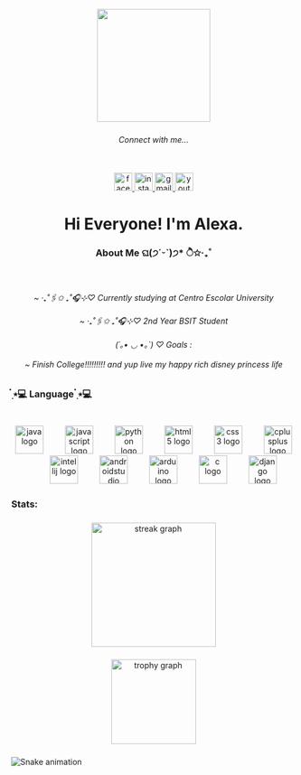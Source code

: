 <br clear="both">

<div align="center">
  <img height="200" src="https://media.giphy.com/media/v1.Y2lkPTc5MGI3NjExZTY1b2EzeWdidmZ6aG1rMDZka21vM2o2ZnRpc2NpbzVuNnhiOThldSZlcD12MV9naWZzX3NlYXJjaCZjdD1n/FrnpqArQZtti8/giphy.gif"  />
</div>

###

<h6 align="center">Connect with me...</h6>

###

<br clear="both">

<div align="center">
  <a href="https://www.facebook.com/lxkyl/" target="_blank">
    <img src="https://img.shields.io/static/v1?message=Facebook&logo=facebook&label=&color=1877F2&logoColor=white&labelColor=&style=flat" height="32" alt="facebook logo"  />
  </a>
  <a href="https://www.instagram.com/alxkyl/" target="_blank">
    <img src="https://img.shields.io/static/v1?message=Instagram&logo=instagram&label=&color=E4405F&logoColor=white&labelColor=&style=flat" height="32" alt="instagram logo"  />
  </a>
  <a href="https://myaccount.google.com/u/0/?utm_source=OGB&utm_medium=app&pageId=none" target="_blank">
    <img src="https://img.shields.io/static/v1?message=Gmail&logo=gmail&label=&color=D14836&logoColor=white&labelColor=&style=flat" height="32" alt="gmail logo"  />
  </a>
  <a href="https://www.youtube.com/@rihanna" target="_blank">
    <img src="https://img.shields.io/static/v1?message=Youtube&logo=youtube&label=&color=FF0000&logoColor=white&labelColor=&style=flat" height="32" alt="youtube logo"  />
  </a>
</div>

###

<h1 align="center">Hi Everyone! I'm Alexa.</h1>

###

<h3 align="center">About Me ଘ(੭ˊᵕˋ)੭* ੈ✩‧₊˚</h3>

###

<br clear="both">

<h6 align="center">~ ‧₊˚🖇️✩ ₊˚🎧⊹♡ Currently studying at Centro Escolar University<br><br>~ ‧₊˚🖇️✩ ₊˚🎧⊹♡ 2nd Year BSIT Student<br><br>(´｡• ◡ •｡`) ♡ Goals :<br><br>    ~ Finish College!!!!!!!!! and yup live my happy rich disney princess life</h6>

###

<h3 align="left">๋࣭ ⭑💻 Language ๋࣭ ⭑💻</h3>

###

<br clear="both">

<div align="center">
  <img src="https://cdn.jsdelivr.net/gh/devicons/devicon/icons/java/java-original.svg" height="50" alt="java logo"  />
  <img width="30" />
  <img src="https://cdn.jsdelivr.net/gh/devicons/devicon/icons/javascript/javascript-original.svg" height="50" alt="javascript logo"  />
  <img width="30" />
  <img src="https://cdn.jsdelivr.net/gh/devicons/devicon/icons/python/python-original.svg" height="50" alt="python logo"  />
  <img width="30" />
  <img src="https://cdn.jsdelivr.net/gh/devicons/devicon/icons/html5/html5-original.svg" height="50" alt="html5 logo"  />
  <img width="30" />
  <img src="https://cdn.jsdelivr.net/gh/devicons/devicon/icons/css3/css3-original.svg" height="50" alt="css3 logo"  />
  <img width="30" />
  <img src="https://cdn.jsdelivr.net/gh/devicons/devicon/icons/cplusplus/cplusplus-original.svg" height="50" alt="cplusplus logo"  />
  <img width="30" />
  <img src="https://cdn.jsdelivr.net/gh/devicons/devicon/icons/intellij/intellij-original.svg" height="50" alt="intellij logo"  />
  <img width="30" />
  <img src="https://cdn.jsdelivr.net/gh/devicons/devicon/icons/androidstudio/androidstudio-original.svg" height="50" alt="androidstudio logo"  />
  <img width="30" />
  <img src="https://cdn.jsdelivr.net/gh/devicons/devicon/icons/arduino/arduino-original.svg" height="50" alt="arduino logo"  />
  <img width="30" />
  <img src="https://cdn.jsdelivr.net/gh/devicons/devicon/icons/c/c-original.svg" height="50" alt="c logo"  />
  <img width="30" />
  <img src="https://cdn.jsdelivr.net/gh/devicons/devicon/icons/django/django-plain.svg" height="50" alt="django logo"  />
</div>

###

<h3 align="left">Stats:</h3>

###

<div align="center">
  <img src="https://streak-stats.demolab.com?user=Alexakyle&locale=en&mode=daily&theme=dark&hide_border=false&border_radius=5&order=3" height="220" alt="streak graph"  />
</div>

###

<div align="center">
  <img src="https://github-profile-trophy.vercel.app?username=Alexakyle&theme=dracula&column=-1&row=1&margin-w=8&margin-h=8&no-bg=false&no-frame=false&order=4" height="150" alt="trophy graph"  />
</div>

###

<img src="https://raw.githubusercontent.com/Alexakyle/Alexakyle/output/snake.svg" alt="Snake animation" />

###
